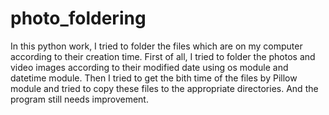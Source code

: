 # photo_foldering
In this python work, I tried to folder the files which are on my computer according to their creation time.
First of all, I tried to folder the photos and video images according to their modified date using  os module and datetime module. 
Then I tried to get the bith time of the files by Pillow module and tried to copy these files to the appropriate directories.
And the program still needs improvement.
